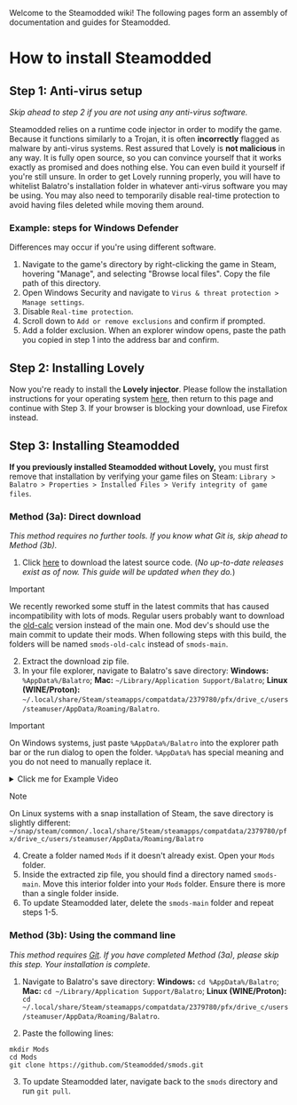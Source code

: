 Welcome to the Steamodded wiki! The following pages form an assembly of documentation and guides for Steamodded.
# How to install Steamodded
## Step 1: Anti-virus setup
*Skip ahead to step 2 if you are not using any anti-virus software.*

Steamodded relies on a runtime code injector in order to modify the game. Because it functions similarly to a Trojan, it is often **incorrectly** flagged as malware by anti-virus systems. Rest assured that Lovely is **not malicious** in any way. It is fully open source, so you can convince yourself that it works exactly as promised and does nothing else. You can even build it yourself if you're still unsure. In order to get Lovely running properly, you will have to whitelist Balatro's installation folder in whatever anti-virus software you may be using. You may also need to temporarily disable real-time protection to avoid having files deleted while moving them around.
### Example: steps for Windows Defender
Differences may occur if you're using different software.
1. Navigate to the game's directory by right-clicking the game in Steam, hovering "Manage", and selecting "Browse local files". Copy the file path of this directory.
2. Open Windows Security and navigate to `Virus & threat protection > Manage settings`.
3. Disable `Real-time protection`.
4. Scroll down to `Add or remove exclusions` and confirm if prompted.
5. Add a folder exclusion. When an explorer window opens, paste the path you copied in step 1 into the address bar and confirm.

## Step 2: Installing Lovely
Now you're ready to install the **Lovely injector**. Please follow the installation instructions for your operating system [here](https://github.com/ethangreen-dev/lovely-injector?tab=readme-ov-file#manual-installation), then return to this page and continue with Step 3. If your browser is blocking your download, use Firefox instead.

## Step 3: Installing Steamodded
**If you previously installed Steamodded without Lovely,** you must first remove that installation by verifying your game files on Steam: `Library > Balatro > Properties > Installed Files > Verify integrity of game files`.

### Method (3a): Direct download
*This method requires no further tools. If you know what Git is, skip ahead to Method (3b).*
1. Click [here](https://github.com/Steamodded/smods/archive/refs/heads/main.zip) to download the latest source code. (*No up-to-date releases exist as of now. This guide will be updated when they do.*)
  > [!IMPORTANT]
  > We recently reworked some stuff in the latest commits that has caused incompatibility with lots of mods. Regular users probably want to download the [old-calc](https://github.com/Steamodded/smods/archive/refs/tags/old-calc.zip) version instead of the main one. Mod dev's should use the main commit to update their mods.
  > When following steps with this build, the folders will be named `smods-old-calc` instead of `smods-main`.
2. Extract the download zip file.
3. In your file explorer, navigate to Balatro's save directory: **Windows:** `%AppData%/Balatro`; **Mac:** `~/Library/Application Support/Balatro`; **Linux (WINE/Proton):** `~/.local/share/Steam/steamapps/compatdata/2379780/pfx/drive_c/users/steamuser/AppData/Roaming/Balatro`.
  > [!IMPORTANT]
  > On Windows systems, just paste `%AppData%/Balatro` into the explorer path bar or the run dialog to open the folder. `%AppData%` has special meaning and you do not need to manually replace it.
  > <details>
  > <summary>Click me for Example Video</summary>
  > 
  > [Screencast_20241231_162107.webm](https://github.com/user-attachments/assets/12b76bed-fb0b-4e49-ae57-4ca12b6f1727)
  > 
  > </details>

  > [!NOTE]
  > On Linux systems with a snap installation of Steam, the save directory is slightly different: `~/snap/steam/common/.local/share/Steam/steamapps/compatdata/2379780/pfx/drive_c/users/steamuser/AppData/Roaming/Balatro`
4. Create a folder named `Mods` if it doesn't already exist. Open your `Mods` folder.
5. Inside the extracted zip file, you should find a directory named `smods-main`. Move this interior folder into your `Mods` folder. Ensure there is more than a single folder inside.
6. To update Steamodded later, delete the `smods-main` folder and repeat steps 1-5.

### Method (3b): Using the command line
*This method requires [Git](https://git-scm.com/downloads). If you have completed Method (3a), please skip this step. Your installation is complete.*
1. Navigate to Balatro's save directory: **Windows:** `cd %AppData%/Balatro`; **Mac:** `cd ~/Library/Application Support/Balatro`; **Linux (WINE/Proton):** `cd ~/.local/share/Steam/steamapps/compatdata/2379780/pfx/drive_c/users/steamuser/AppData/Roaming/Balatro`.

2. Paste the following lines: 
```shell
mkdir Mods
cd Mods
git clone https://github.com/Steamodded/smods.git

```
3. To update Steamodded later, navigate back to the `smods` directory and run `git pull`.

